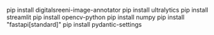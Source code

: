 pip install digitalsreeni-image-annotator
pip install ultralytics
pip install streamlit
pip install opencv-python
pip install numpy
pip install "fastapi[standard]"
pip install pydantic-settings